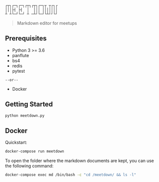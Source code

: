 ```
┌┬┐┌─┐┌─┐┌┬┐┌┬┐┌─┐┬ ┬┌┐┌
│││├┤ ├┤  │  │││ │││││││
┴ ┴└─┘└─┘ ┴ ─┴┘└─┘└┴┘┘└┘
```
> Markdown editor for meetups

## Prerequisites

* Python 3 >= 3.6
* panflute
* bs4
* redis
* pytest 

`--or--` 

* Docker

## Getting Started

```bash
python meetdown.py
```

## Docker

Quickstart:
```bash
docker-compose run meetdown

```

To open the folder where the markdown documents are kept, you can use the following command:

```bash
docker-compose exec md /bin/bash -c "cd /meetdown/ && ls -l"
```